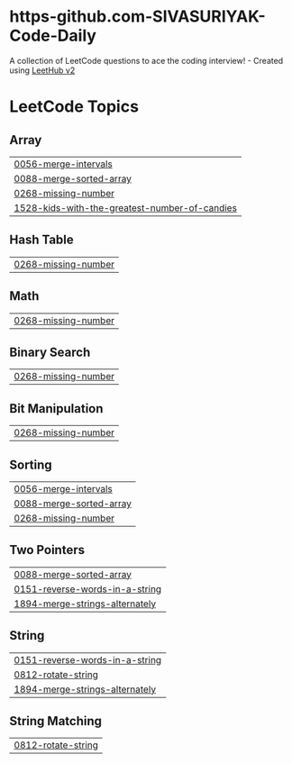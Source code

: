 # https-github.com-SIVASURIYAK-Code-Daily
A collection of LeetCode questions to ace the coding interview! - Created using [LeetHub v2](https://github.com/arunbhardwaj/LeetHub-2.0)

<!---LeetCode Topics Start-->
# LeetCode Topics
## Array
|  |
| ------- |
| [0056-merge-intervals](https://github.com/SIVASURIYAK/https-github.com-SIVASURIYAK-Code-Daily/tree/master/0056-merge-intervals) |
| [0088-merge-sorted-array](https://github.com/SIVASURIYAK/https-github.com-SIVASURIYAK-Code-Daily/tree/master/0088-merge-sorted-array) |
| [0268-missing-number](https://github.com/SIVASURIYAK/https-github.com-SIVASURIYAK-Code-Daily/tree/master/0268-missing-number) |
| [1528-kids-with-the-greatest-number-of-candies](https://github.com/SIVASURIYAK/https-github.com-SIVASURIYAK-Code-Daily/tree/master/1528-kids-with-the-greatest-number-of-candies) |
## Hash Table
|  |
| ------- |
| [0268-missing-number](https://github.com/SIVASURIYAK/https-github.com-SIVASURIYAK-Code-Daily/tree/master/0268-missing-number) |
## Math
|  |
| ------- |
| [0268-missing-number](https://github.com/SIVASURIYAK/https-github.com-SIVASURIYAK-Code-Daily/tree/master/0268-missing-number) |
## Binary Search
|  |
| ------- |
| [0268-missing-number](https://github.com/SIVASURIYAK/https-github.com-SIVASURIYAK-Code-Daily/tree/master/0268-missing-number) |
## Bit Manipulation
|  |
| ------- |
| [0268-missing-number](https://github.com/SIVASURIYAK/https-github.com-SIVASURIYAK-Code-Daily/tree/master/0268-missing-number) |
## Sorting
|  |
| ------- |
| [0056-merge-intervals](https://github.com/SIVASURIYAK/https-github.com-SIVASURIYAK-Code-Daily/tree/master/0056-merge-intervals) |
| [0088-merge-sorted-array](https://github.com/SIVASURIYAK/https-github.com-SIVASURIYAK-Code-Daily/tree/master/0088-merge-sorted-array) |
| [0268-missing-number](https://github.com/SIVASURIYAK/https-github.com-SIVASURIYAK-Code-Daily/tree/master/0268-missing-number) |
## Two Pointers
|  |
| ------- |
| [0088-merge-sorted-array](https://github.com/SIVASURIYAK/https-github.com-SIVASURIYAK-Code-Daily/tree/master/0088-merge-sorted-array) |
| [0151-reverse-words-in-a-string](https://github.com/SIVASURIYAK/https-github.com-SIVASURIYAK-Code-Daily/tree/master/0151-reverse-words-in-a-string) |
| [1894-merge-strings-alternately](https://github.com/SIVASURIYAK/https-github.com-SIVASURIYAK-Code-Daily/tree/master/1894-merge-strings-alternately) |
## String
|  |
| ------- |
| [0151-reverse-words-in-a-string](https://github.com/SIVASURIYAK/https-github.com-SIVASURIYAK-Code-Daily/tree/master/0151-reverse-words-in-a-string) |
| [0812-rotate-string](https://github.com/SIVASURIYAK/https-github.com-SIVASURIYAK-Code-Daily/tree/master/0812-rotate-string) |
| [1894-merge-strings-alternately](https://github.com/SIVASURIYAK/https-github.com-SIVASURIYAK-Code-Daily/tree/master/1894-merge-strings-alternately) |
## String Matching
|  |
| ------- |
| [0812-rotate-string](https://github.com/SIVASURIYAK/https-github.com-SIVASURIYAK-Code-Daily/tree/master/0812-rotate-string) |
<!---LeetCode Topics End-->